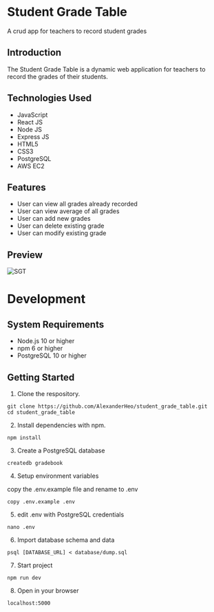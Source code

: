 # Student Grade Table

A crud app for teachers to record student grades

## Introduction

The Student Grade Table is a dynamic web application for teachers to record the grades of their students.

## Technologies Used

- JavaScript
- React JS
- Node JS
- Express JS
- HTML5
- CSS3
- PostgreSQL
- AWS EC2

## Features

- User can view all grades already recorded
- User can view average of all grades
- User can add new grades
- User can delete existing grade
- User can modify existing grade

## Preview

![SGT](sgt-react.gif)

# Development

## System Requirements

- Node.js 10 or higher
- npm 6 or higher
- PostgreSQL 10 or higher

## Getting Started

1. Clone the respository.

```
git clone https://github.com/AlexanderHeo/student_grade_table.git
cd student_grade_table
```

2. Install dependencies with npm.

```
npm install
```

3. Create a PostgreSQL database

```
createdb gradebook
```

4. Setup environment variables

copy the .env.example file and rename to .env

```
copy .env.example .env
```

5. edit .env with PostgreSQL credentials

```
nano .env
```

6. Import database schema and data

```
psql [DATABASE_URL] < database/dump.sql
```

7. Start project

```
npm run dev
```

8. Open in your browser

```
localhost:5000
```
